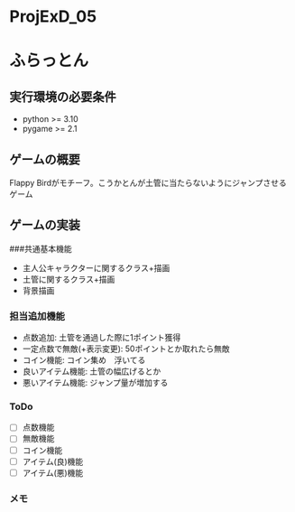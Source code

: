 # ProjExD_05

# ふらっとん
## 実行環境の必要条件
* python >= 3.10
* pygame >= 2.1

## ゲームの概要
Flappy Birdがモチーフ。こうかとんが土管に当たらないようにジャンプさせるゲーム

## ゲームの実装
###共通基本機能
* 主人公キャラクターに関するクラス+描画
* 土管に関するクラス+描画
* 背景描画
### 担当追加機能
* 点数追加: 土管を通過した際に1ポイント獲得
* 一定点数で無敵(+表示変更): 50ポイントとか取れたら無敵
* コイン機能: コイン集め　浮いてる
* 良いアイテム機能: 土管の幅広げるとか
* 悪いアイテム機能: ジャンプ量が増加する
### ToDo
- [ ] 点数機能
- [ ] 無敵機能
- [ ] コイン機能
- [ ] アイテム(良)機能
- [ ] アイテム(悪)機能
### メモ
